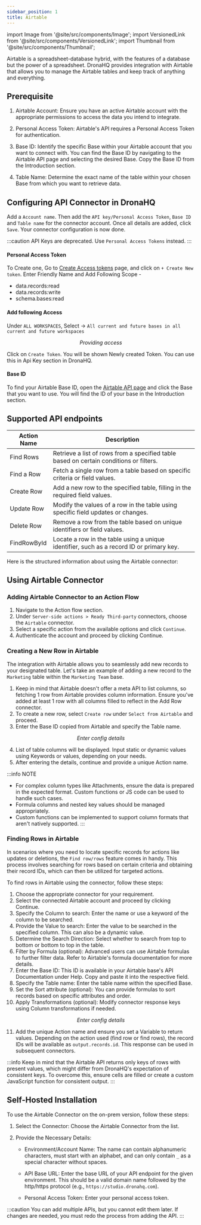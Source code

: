 ```yaml
---
sidebar_position: 1
title: Airtable
---
```


import Image from '@site/src/components/Image';
import VersionedLink from '@site/src/components/VersionedLink';
import Thumbnail from '@site/src/components/Thumbnail';

Airtable is a spreadsheet-database hybrid, with the features of a database but the power of a spreadsheet. DronaHQ provides integration with Airtable that allows you to manage the Airtable tables and keep track of anything and everything.


## Prerequisite 

1. Airtable Account: Ensure you have an active Airtable account with the appropriate permissions to access the data you intend to integrate.

2. Personal Access Token: Airtable's API requires a Personal Access Token for authentication. 

3. Base ID: Identify the specific Base within your Airtable account that you want to connect with. You can find the Base ID by navigating to the Airtable API page and selecting the desired Base. Copy the Base ID from the Introduction section.

4. Table Name: Determine the exact name of the table within your chosen Base from which you want to retrieve data.


## Configuring API Connector in DronaHQ

Add a `Account name`. Then add the `API key/Personal Access Token`, `Base ID` and `Table name` for the connector account. Once all details are added, click `Save`. Your connector configuration is now done.


:::caution
API Keys are deprecated. Use `Personal Access Tokens` instead. 
:::

#### Personal Access Token

To Create one, Go to [Create Access tokens](https://airtable.com/login?continue=%2Fcreate%2Ftokens) page, and click on `+ Create New token`. Enter Friendly Name and Add Following Scope -

- data.records:read
- data.records:write
- schema.bases:read


#### Add following Access

Under `ALL WORKSPACES`, Select → `All current and future bases in all current and future workspaces`

<figure>
  <Thumbnail src="/img/reference/connectors/airtable/access.png" alt="Providing access" />
  <figcaption align = "center"><i>Providing access</i></figcaption>
</figure>

Click on `Create Token`. You will be shown Newly created Token. You can use this in Api Key section in DronaHQ.

#### Base ID
 
 To find your Airtable Base ID, open the [Airtable API page](https://airtable.com/developers/web) and click the Base that you want to use.
You will find the ID of your base in the Introduction section.

## Supported API endpoints

| Action Name   | Description                                                                                         |
|---------------|-----------------------------------------------------------------------------------------------------|
| Find Rows     | Retrieve a list of rows from a specified table based on certain conditions or filters.            |
| Find a Row    | Fetch a single row from a table based on specific criteria or field values.                       |
| Create Row    | Add a new row to the specified table, filling in the required field values.                        |
| Update Row    | Modify the values of a row in the table using specific field updates or changes.                   |
| Delete Row    | Remove a row from the table based on unique identifiers or field values.                            |
| FindRowById   | Locate a row in the table using a unique identifier, such as a record ID or primary key.            |

Here is the structured information about using the Airtable connector:

## Using Airtable Connector

### Adding Airtable Connector to an Action Flow

1. Navigate to the Action flow section.
2. Under `Server-side actions > Ready Third-party` connectors, choose the `Airtable` connector.
3. Select a specific action from the available options and click `Continue`.
4. Authenticate the account and proceed by clicking Continue.

### Creating a New Row in Airtable

The integration with Airtable allows you to seamlessly add new records to your designated table. Let's take an example of adding a new record to the `Marketing` table within the `Marketing Team` base.

1. Keep in mind that Airtable doesn't offer a meta API to list columns, so fetching 1 row from Airtable provides column information. Ensure you've added at least 1 row with all columns filled to reflect in the Add Row connector.
2. To create a new row, select `Create row` under `Select from Airtable` and proceed.
3. Enter the Base ID copied from Airtable and specify the Table name.

<figure>
  <Thumbnail src="/img/reference/connectors/airtable/key.jpeg" alt="Enter config details" />
  <figcaption align = "center"><i>Enter config details</i></figcaption>
</figure>

4. List of table columns will be displayed. Input static or dynamic values using Keywords or values, depending on your needs.
5. After entering the details, continue and provide a unique Action name.


:::info NOTE
- For complex column types like Attachments, ensure the data is prepared in the expected format. Custom functions or JS code can be used to handle such cases.
- Formula columns and nested key values should be managed appropriately.
- Custom functions can be implemented to support column formats that aren't natively supported.
:::

### Finding Rows in Airtable

In scenarios where you need to locate specific records for actions like updates or deletions, the `Find row/rows` feature comes in handy. This process involves searching for rows based on certain criteria and obtaining their record IDs, which can then be utilized for targeted actions.

To find rows in Airtable using the connector, follow these steps:

1. Choose the appropriate connector for your requirement.
2. Select the connected Airtable account and proceed by clicking Continue.
3. Specify the Column to search: Enter the name or use a keyword of the column to be searched.
4. Provide the Value to search: Enter the value to be searched in the specified column. This can also be a dynamic value.
5. Determine the Search Direction: Select whether to search from top to bottom or bottom to top in the table.
6. Filter by Formula (optional): Advanced users can use Airtable formulas to further filter data. Refer to Airtable's formula documentation for more details.
7. Enter the Base ID: This ID is available in your Airtable base's API Documentation under Help. Copy and paste it into the respective field.
8. Specify the Table name: Enter the table name within the specified Base.
9. Set the Sort attribute (optional): You can provide formulas to sort records based on specific attributes and order.
10. Apply Transformations (optional): Modify connector response keys using Column transformations if needed.

<figure>
  <Thumbnail src="/img/reference/connectors/airtable/key2.jpeg" alt="Enter config details" />
  <figcaption align = "center"><i>Enter config details</i></figcaption>
</figure>


11. Add the unique Action name and ensure you set a Variable to return values. Depending on the action used (find row or find rows), the record IDs will be available as `output.records.id`. This response can be used in subsequent connectors.


:::info
Keep in mind that the Airtable API returns only keys of rows with present values, which might differ from DronaHQ's expectation of consistent keys. To overcome this, ensure cells are filled or create a custom JavaScript function for consistent output.
:::


## Self-Hosted Installation

To use the Airtable Connector on the on-prem version, follow these steps:

1. Select the Connector: Choose the Airtable Connector from the list.

2. Provide the Necessary Details: 

   - Environment/Account Name: The name can contain alphanumeric characters, must start with an alphabet, and can only contain `_` as a special character without spaces.

   - API Base URL: Enter the base URL of your API endpoint for the given environment. This should be a valid domain name followed by the http/https protocol (e.g., `https://studio.dronahq.com`).

   - Personal Access Token: Enter your personal access token.

:::caution
You can add multiple APIs, but you cannot edit them later. If changes are needed, you must redo the process from adding the API.
:::